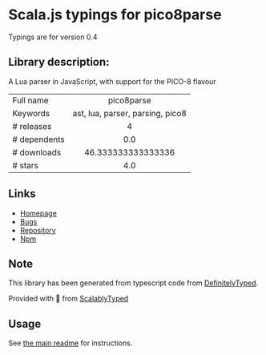 
# Scala.js typings for pico8parse

Typings are for version 0.4

## Library description:
A Lua parser in JavaScript, with support for the PICO-8 flavour

|                    |                 |
| ------------------ | :-------------: |
| Full name          | pico8parse |
| Keywords           | ast, lua, parser, parsing, pico8 |
| # releases         | 4 |
| # dependents       | 0.0 |
| # downloads        | 46.333333333333336 |
| # stars            | 4.0 |

## Links
- [Homepage](https://pictelm.github.io/pico8parse/)
- [Bugs](https://github.com/PictElm/pico8parse/issues)
- [Repository](https://github.com/PictElm/pico8parse)
- [Npm](https://www.npmjs.com/package/pico8parse)
    


## Note
This library has been generated from typescript code from [DefinitelyTyped](https://definitelytyped.org).

Provided with :purple_heart: from [ScalablyTyped](https://github.com/oyvindberg/ScalablyTyped)

## Usage
See [the main readme](../../readme.md) for instructions.



